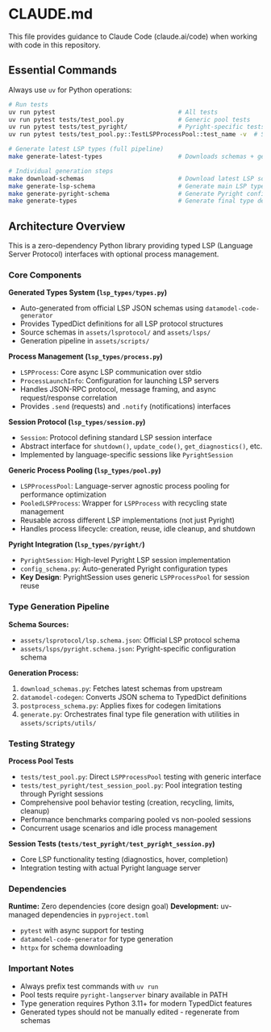 # CLAUDE.md

This file provides guidance to Claude Code (claude.ai/code) when working with code in this repository.

## Essential Commands

Always use `uv` for Python operations:

```bash
# Run tests
uv run pytest                                  # All tests
uv run pytest tests/test_pool.py               # Generic pool tests
uv run pytest tests/test_pyright/              # Pyright-specific tests  
uv run pytest tests/test_pool.py::TestLSPProcessPool::test_name -v  # Single pool test

# Generate latest LSP types (full pipeline)
make generate-latest-types                     # Downloads schemas + generates all types

# Individual generation steps
make download-schemas                          # Download latest LSP schemas
make generate-lsp-schema                       # Generate main LSP types
make generate-pyright-schema                   # Generate Pyright config types
make generate-types                            # Generate final type definitions
```

## Architecture Overview

This is a zero-dependency Python library providing typed LSP (Language Server Protocol) interfaces with optional process management.

### Core Components

**Generated Types System (`lsp_types/types.py`)**
- Auto-generated from official LSP JSON schemas using `datamodel-code-generator`
- Provides TypedDict definitions for all LSP protocol structures
- Source schemas in `assets/lsprotocol/` and `assets/lsps/`
- Generation pipeline in `assets/scripts/`

**Process Management (`lsp_types/process.py`)**
- `LSPProcess`: Core async LSP communication over stdio
- `ProcessLaunchInfo`: Configuration for launching LSP servers
- Handles JSON-RPC protocol, message framing, and async request/response correlation
- Provides `.send` (requests) and `.notify` (notifications) interfaces

**Session Protocol (`lsp_types/session.py`)**
- `Session`: Protocol defining standard LSP session interface
- Abstract interface for `shutdown()`, `update_code()`, `get_diagnostics()`, etc.
- Implemented by language-specific sessions like `PyrightSession`

**Generic Process Pooling (`lsp_types/pool.py`)**
- `LSPProcessPool`: Language-server agnostic process pooling for performance optimization
- `PooledLSPProcess`: Wrapper for `LSPProcess` with recycling state management
- Reusable across different LSP implementations (not just Pyright)
- Handles process lifecycle: creation, reuse, idle cleanup, and shutdown

**Pyright Integration (`lsp_types/pyright/`)**
- `PyrightSession`: High-level Pyright LSP session implementation
- `config_schema.py`: Auto-generated Pyright configuration types
- **Key Design**: PyrightSession uses generic `LSPProcessPool` for session reuse

### Type Generation Pipeline

**Schema Sources:**
- `assets/lsprotocol/lsp.schema.json`: Official LSP protocol schema
- `assets/lsps/pyright.schema.json`: Pyright-specific configuration schema

**Generation Process:**
1. `download_schemas.py`: Fetches latest schemas from upstream
2. `datamodel-codegen`: Converts JSON schema to TypedDict definitions
3. `postprocess_schema.py`: Applies fixes for codegen limitations
4. `generate.py`: Orchestrates final type file generation with utilities in `assets/scripts/utils/`

### Testing Strategy

**Process Pool Tests**
- `tests/test_pool.py`: Direct `LSPProcessPool` testing with generic interface
- `tests/test_pyright/test_session_pool.py`: Pool integration testing through Pyright sessions
- Comprehensive pool behavior testing (creation, recycling, limits, cleanup)
- Performance benchmarks comparing pooled vs non-pooled sessions
- Concurrent usage scenarios and idle process management

**Session Tests (`tests/test_pyright/test_pyright_session.py`)**
- Core LSP functionality testing (diagnostics, hover, completion)
- Integration testing with actual Pyright language server

### Dependencies

**Runtime:** Zero dependencies (core design goal)
**Development:** uv-managed dependencies in `pyproject.toml`
- `pytest` with async support for testing
- `datamodel-code-generator` for type generation
- `httpx` for schema downloading

### Important Notes

- Always prefix test commands with `uv run`
- Pool tests require `pyright-langserver` binary available in PATH
- Type generation requires Python 3.11+ for modern TypedDict features
- Generated types should not be manually edited - regenerate from schemas
